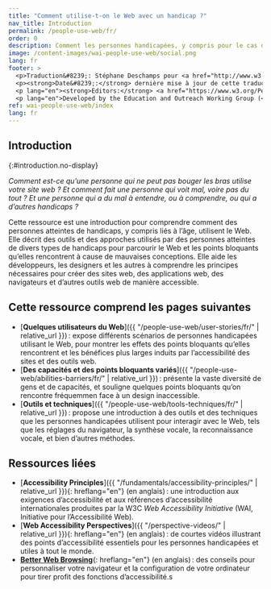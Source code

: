 ```yaml
---
title: "Comment utilise-t-on le Web avec un handicap ?"
nav_title: Introduction
permalink: /people-use-web/fr/
order: 0
description: Comment les personnes handicapées, y compris pour le cas des handicaps liés à l'âge, utilisent-elles le Web ?
image: /content-images/wai-people-use-web/social.png
lang: fr
footer: >
  <p>Traduction&#8239;: Stéphane Deschamps pour <a href="http://www.w3.org/WAI/EO/" hreflang="en">EOWG</a>. La seule version officielle est <a href="https://www.w3.org/WAI/people-use-web/user-stories/" hreflang="en">https://www.w3.org/WAI/people-use-web/user-stories/</a> (en anglais).</p>
  <p><strong>Date&#8239;:</strong> dernière mise à jour de cette traduction le 12 septembre 2018.</p>
  <p lang="en"><strong>Editors:</strong> <a href="https://www.w3.org/People/shadi/">Shadi Abou_Zahra</a>. Previous editor: <a href="https://www.w3.org/People/Brewer/">Judy Brewer</a>. <a href="https://www.w3.org/WAI/intro/people-use-web/acknowledgments">Acknowledgments</a>.</p>
  <p lang="en">Developed by the Education and Outreach Working Group (<a href="http://www.w3.org/WAI/EO/">EOWG</a>). Previously developed with the <a href="https://www.w3.org/WAI/EO/2008/wai-age-tf">WAI-AGE Task Force</a>, with support of the <a href="https://www.w3.org/WAI/WAI-AGE/">WAI-AGE Project</a>.</p>
ref: wai-people-use-web/index
lang: fr
---
```


## Introduction
{:#introduction.no-display}

*Comment est-ce qu’une personne qui ne peut pas bouger les bras utilise votre site web ? Et comment fait une personne qui voit mal, voire pas du tout ? Et une personne qui a du mal à entendre, ou à comprendre, ou qui a d’autres handicaps ?*

Cette ressource est une introduction pour comprendre comment des personnes atteintes de handicaps, y compris liés à l’âge, utilisent le Web. Elle décrit des outils et des approches utilisés par des personnes atteintes de divers types de handicaps pour parcourir le Web et les points bloquants qu’elles rencontrent à cause de mauvaises conceptions. Elle aide les développeurs, les designers et les autres à comprendre les principes nécessaires pour créer des sites web, des applications web, des navigateurs et d’autres outils web de manière accessible.

## Cette ressource comprend les pages suivantes

-   [**Quelques utilisateurs du Web**]({{ "/people-use-web/user-stories/fr/" | relative_url }})&#8239;: expose différents scénarios de personnes handicapées utilisant le Web, pour montrer les effets des points bloquants qu’elles rencontrent et les bénéfices plus larges induits par l’accessibilité des sites et des outils web.
-   [**Des capacités et des points bloquants variés**]({{ "/people-use-web/abilities-barriers/fr/" | relative_url }})&#8239;: présente la vaste diversité de gens et de capacités, et souligne quelques points bloquants qu’on rencontre fréquemmen face à un design inaccessible.
-   [**Outils et techniques**]({{ "/people-use-web/tools-techniques/fr/" | relative_url }})&#8239;: propose une introduction à des outils et des techniques que les personnes handicapées utilisent pour interagir avec le Web, tels que les réglages du navigateur, la synthèse vocale, la reconnaissance vocale, et bien d’autres méthodes.

## Ressources liées

-   <span lang="en">[**Accessibility Principles**]({{ "/fundamentals/accessibility-principles/" | relative_url }}){: hreflang="en"}</span> (en anglais)&#8239;: une introduction aux exigences d’accessibilité et aux références d’accessibilité internationales produites par la W3C <i lang="en">Web Accessibility Initiative</i> (WAI, Initiative pour l’Accessibilité Web).
-   <span lang="en">[**Web Accessibility Perspectives**]({{ "/perspective-videos/" | relative_url }}){: hreflang="en"}</span> (en anglais)&#8239;: de courtes vidéos illustrant des points d’accessibilité essentiels pour les personnes handicapées et utiles à tout le monde.
-   <span lang="en">[**Better Web Browsing**](http://www.w3.org/WAI/users/browsing){: hreflang="en"}</span> (en anglais)&#8239;: des conseils pour personnaliser votre navigateur et la configuration de votre ordinateur pour tirer profit des fonctions d’accessibilité.s